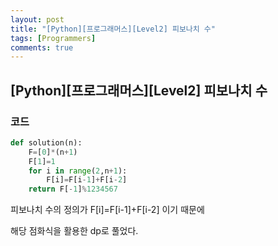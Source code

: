 ```yaml
---
layout: post
title: "[Python][프로그래머스][Level2] 피보나치 수"
tags: [Programmers]
comments: true
---
```


## [Python][프로그래머스][Level2] 피보나치 수

### 코드

```python
def solution(n):
    F=[0]*(n+1)
    F[1]=1
    for i in range(2,n+1):
        F[i]=F[i-1]+F[i-2]
    return F[-1]%1234567
```

피보나치 수의 정의가 F[i]=F[i-1]+F[i-2] 이기 때문에

해당 점화식을 활용한 dp로 풀었다.